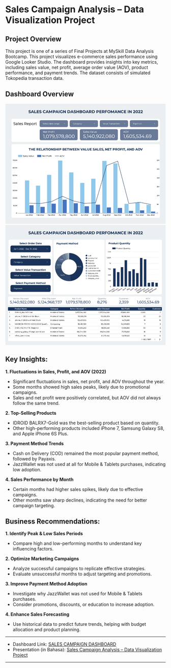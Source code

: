 # Sales Campaign Analysis – Data Visualization Project

## Project Overview
This project is one of a series of Final Projects at MySkill Data Analysis Bootcamp.
This project visualizes e-commerce sales performance using Google Looker Studio. 
The dashboard provides insights into key metrics, including sales value, net profit, average order value (AOV), product performance, and payment trends. 
The dataset consists of simulated Tokopedia transaction data.

## Dashboard Overview
![Sales Campaign Dashboard 1](https://github.com/dyonsetio21/data_analytics_portfolio/blob/main/lookerstudio_dashboard/sales_campaign_dashboard/images/sales_campaign_dashboard_001.png)
![Sales Campaign Dashboard 2](https://github.com/dyonsetio21/data_analytics_portfolio/blob/main/lookerstudio_dashboard/sales_campaign_dashboard/images/sales_campaign_dashboard_002.png)

## Key Insights:
**1. Fluctuations in Sales, Profit, and AOV (2022)**
  - Significant fluctuations in sales, net profit, and AOV throughout the year.
  - Some months showed high sales peaks, likely due to promotional campaigns.
  - Sales and net profit were positively correlated, but AOV did not always follow the same trend.

**2. Top-Selling Products**
  - IDROID BALRX7-Gold was the best-selling product based on quantity.
  - Other high-performing products included iPhone 7, Samsung Galaxy S8, and Apple iPhone 6S Plus.

**3. Payment Method Trends**
  - Cash on Delivery (COD) remained the most popular payment method, followed by Payaxis.
  - JazzWallet was not used at all for Mobile & Tablets purchases, indicating low adoption.

**4. Sales Performance by Month**
  - Certain months had higher sales spikes, likely due to effective campaigns.
  - Other months saw sharp declines, indicating the need for better campaign targeting.

## Business Recommendations:
**1. Identify Peak & Low Sales Periods**
  - Compare high and low-performing months to understand key influencing factors.

**2. Optimize Marketing Campaigns**
  - Analyze successful campaigns to replicate effective strategies.
  - Evaluate unsuccessful months to adjust targeting and promotions.

**3. Improve Payment Method Adoption**
  - Investigate why JazzWallet was not used for Mobile & Tablets purchases.
  - Consider promotions, discounts, or education to increase adoption.

**4. Enhance Sales Forecasting**
  - Use historical data to predict future trends, helping with budget allocation and product planning.

---

- Dashboard Link: 
[SALES CAMPAIGN DASHBOARD](https://lookerstudio.google.com/s/m14EMZrp4gc)
- Presentation (in Bahasa):
[Sales Campaign Analysis – Data Visualization Project](https://lookerstudio.google.com/s/m14EMZrp4gc)

---

